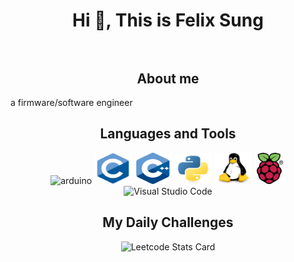 <h1 align="center">Hi 👋, This is Felix Sung <br><br></h1>
<h2 align="center">About me</h2>
<p> a firmware/software engineer </p>

<h2 align="center">Languages and Tools</h2>
<p align="center"> 
  <img src="https://cdn.worldvectorlogo.com/logos/arduino-1.svg" alt="arduino" width="60" height="50"/>
  <img src="https://raw.githubusercontent.com/devicons/devicon/master/icons/c/c-original.svg" alt="c" width="60" height="50"/> 
  <img src="https://raw.githubusercontent.com/devicons/devicon/master/icons/cplusplus/cplusplus-original.svg" alt="cplusplus" width="60" height="50"/>
  <img src="https://raw.githubusercontent.com/devicons/devicon/master/icons/python/python-original.svg" alt="python" width="60" height="50"/>
  <img src="https://raw.githubusercontent.com/devicons/devicon/master/icons/linux/linux-original.svg" alt="linux" width="60" height="50"/>
  <img src="https://raw.githubusercontent.com/iiiypuk/rpi-icon/master/raspberry-pi-logo_resized_256.png" alt="rpi" width="50" height="50"/>
  <img src="https://cdn.jsdelivr.net/gh/devicons/devicon/icons/vscode/vscode-original.svg" alt="Visual Studio Code" width="50" /> 
</p>  
  
<h2 align="center">My Daily Challenges</h2>
<p  align="center"><img src="https://leetcode.card.workers.dev/?username=FelixSung" alt="Leetcode Stats Card"></p>
<!--
**lazysquirtle/lazysquirtle** is a ✨ _special_ ✨ repository because its `README.md` (this file) appears on your GitHub profile.

Here are some ideas to get you started:

- 🔭 I’m currently working on ...
- 🌱 I’m currently learning ...
- 👯 I’m looking to collaborate on ...
- 🤔 I’m looking for help with ...
- 💬 Ask me about ...
- 📫 How to reach me: ...
- 😄 Pronouns: ...
- ⚡ Fun fact: ...
-->
